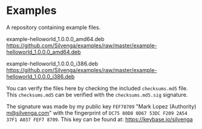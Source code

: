 Examples
========

A repository containing example files.

example-helloworld_1.0.0.0_amd64.deb
https://github.com/Silvenga/examples/raw/master/example-helloworld_1.0.0.0_amd64.deb

example-helloworld_1.0.0.0_i386.deb
https://github.com/Silvenga/examples/raw/master/example-helloworld_1.0.0.0_i386.deb

You can verify the files here by checking the included `checksums.md5` file. This `checksums.md5` can be verified with the `checksums.md5.sig` signature. 

The signature was made by my public key `FEF78709` "Mark Lopez (Authority) <m@silvenga.com>" with the fingerprint of `DC75 80D8 0D67 53DC F209 2A54 37F1 A037 FEF7 8709`. This key can be found at: https://keybase.io/silvenga

